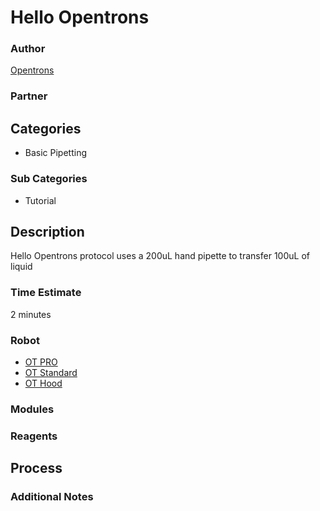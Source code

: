 # Hello Opentrons

### Author
[Opentrons](opentrons.com)

### Partner

## Categories
* Basic Pipetting

### Sub Categories
* Tutorial

## Description
Hello Opentrons protocol uses a 200uL hand pipette to transfer 100uL of liquid

### Time Estimate
2 minutes

### Robot
* [OT PRO](https://opentrons.com/ot-one-pro)
* [OT Standard](https://opentrons.com/ot-one-standard)  
* [OT Hood](https://opentrons.com/ot-one-hood) 

### Modules

### Reagents

## Process

### Additional Notes